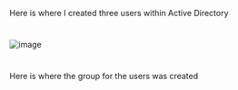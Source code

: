 Here is where I created three users within Active Directory
# 
![image](https://github.com/user-attachments/assets/d282c3f6-9b52-4202-aa91-f68cc83099f1)
#
Here is where the group for the users was created
